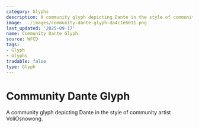 ```yaml
---
category: Glyphs
description: A community glyph depicting Dante in the style of community artist VoliOsnowong.
image: ../images/community-dante-glyph-da4c1e6011.png
last_updated: '2025-09-17'
name: Community Dante Glyph
source: WFCD
tags:
- Glyph
- Glyphs
tradable: false
type: Glyph
---
```


# Community Dante Glyph

A community glyph depicting Dante in the style of community artist VoliOsnowong.

